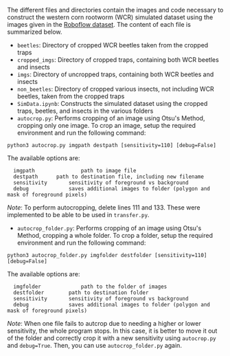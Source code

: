The different files and directories contain the images and code necessary to construct the western corn rootworm (WCR) simulated dataset using the images given in the [Roboflow dataset](https://universe.roboflow.com/wcr-beetle-detection/wcr-beetle-traps). The content of each file is summarized below.

- `beetles`: Directory of cropped WCR beetles taken from the cropped traps
- `cropped_imgs`: Directory of cropped traps, containing both WCR beetles and insects
- `imgs`: Directory of uncropped traps, containing both WCR beetles and insects
- `non_beetles`: Directory of cropped various insects, not including WCR beetles, taken from the cropped traps
- `SimData.ipynb`: Constructs the simulated dataset using the cropped traps, beetles, and insects in the various folders
- `autocrop.py`: Performs cropping of an image using Otsu's Method, cropping only one image. To crop an image, setup the required environment and run the following command:
```
python3 autocrop.py imgpath destpath [sensitivity=110] [debug=False]
```

The available options are:
```
  imgpath               path to image file
  destpath		path to destination file, including new filename
  sensitivity		sensitivity of foreground vs background
  debug		        saves additional images to folder (polygon and mask of foreground pixels)
```
*Note*: To perform autocropping, delete lines 111 and 133. These were implemented to be able to be used in `transfer.py`. 
- `autocrop_folder.py`: Performs cropping of an image using Otsu's Method, cropping a whole folder. To crop a folder, setup the required environment and run the following command:
```
python3 autocrop_folder.py imgfolder destfolder [sensitivity=110] [debug=False]
```
The available options are:
```
  imgfolder             path to the folder of images
  destfolder		path to destination folder
  sensitivity		sensitivity of foreground vs background
  debug		        saves additional images to folder (polygon and mask of foreground pixels)  
```
*Note*: When one file fails to autcrop due to needing a higher or lower sensitivity, the whole program stops. In this case, it is better to move it out of the folder and correctly crop it with a new sensitivity using `autocrop.py` and `debug=True`. Then, you can use `autocrop_folder.py` again.
